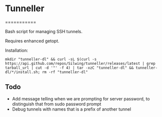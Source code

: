 # Tunneller
===========

Bash script for managing SSH tunnels.

Requires enhanced getopt.

Installation:

    mkdir "tunneller-dl" && curl -sL $(curl -s https://api.github.com/repos/Silwing/tunneller/releases/latest | grep tarball_url | cut -d '"' -f 4) | tar -xzC "tunneller-dl" && tunneller-dl/*/install.sh; rm -rf "tunneller-dl"


Todo
-----
- Add message telling when we are prompting for server password, to distinguish that from sudo password prompt
- Debug tunnels with names that is a prefix of another tunnel
